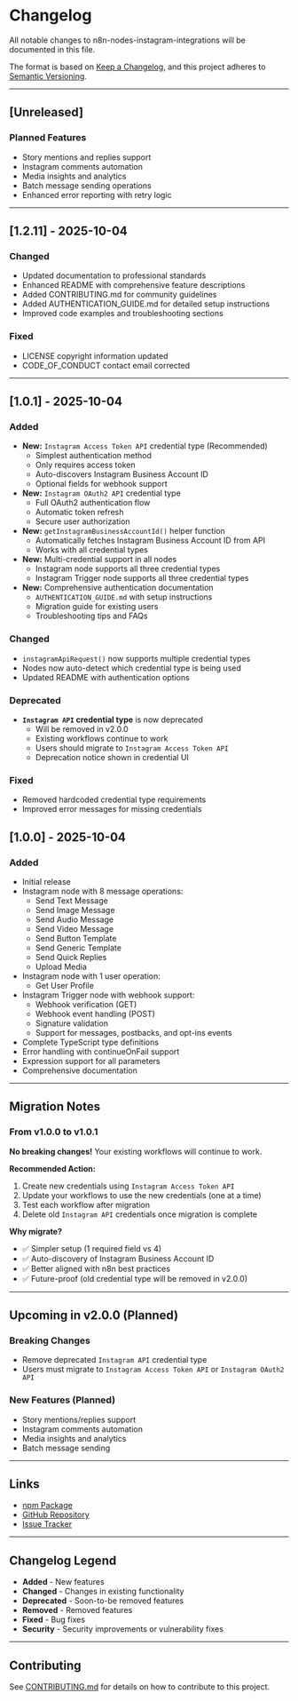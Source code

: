 # Changelog

All notable changes to n8n-nodes-instagram-integrations will be documented in this file.

The format is based on [Keep a Changelog](https://keepachangelog.com/en/1.0.0/),
and this project adheres to [Semantic Versioning](https://semver.org/spec/v2.0.0.html).

---

## [Unreleased]

### Planned Features
- Story mentions and replies support
- Instagram comments automation
- Media insights and analytics
- Batch message sending operations
- Enhanced error reporting with retry logic

---

## [1.2.11] - 2025-10-04

### Changed
- Updated documentation to professional standards
- Enhanced README with comprehensive feature descriptions
- Added CONTRIBUTING.md for community guidelines
- Added AUTHENTICATION_GUIDE.md for detailed setup instructions
- Improved code examples and troubleshooting sections

### Fixed
- LICENSE copyright information updated
- CODE_OF_CONDUCT contact email corrected

---

## [1.0.1] - 2025-10-04

### Added
- **New:** `Instagram Access Token API` credential type (Recommended)
  - Simplest authentication method
  - Only requires access token
  - Auto-discovers Instagram Business Account ID
  - Optional fields for webhook support
- **New:** `Instagram OAuth2 API` credential type
  - Full OAuth2 authentication flow
  - Automatic token refresh
  - Secure user authorization
- **New:** `getInstagramBusinessAccountId()` helper function
  - Automatically fetches Instagram Business Account ID from API
  - Works with all credential types
- **New:** Multi-credential support in all nodes
  - Instagram node supports all three credential types
  - Instagram Trigger node supports all three credential types
- **New:** Comprehensive authentication documentation
  - `AUTHENTICATION_GUIDE.md` with setup instructions
  - Migration guide for existing users
  - Troubleshooting tips and FAQs

### Changed
- `instagramApiRequest()` now supports multiple credential types
- Nodes now auto-detect which credential type is being used
- Updated README with authentication options

### Deprecated
- **`Instagram API` credential type** is now deprecated
  - Will be removed in v2.0.0
  - Existing workflows continue to work
  - Users should migrate to `Instagram Access Token API`
  - Deprecation notice shown in credential UI

### Fixed
- Removed hardcoded credential type requirements
- Improved error messages for missing credentials

## [1.0.0] - 2025-10-04

### Added
- Initial release
- Instagram node with 8 message operations:
  - Send Text Message
  - Send Image Message
  - Send Audio Message
  - Send Video Message
  - Send Button Template
  - Send Generic Template
  - Send Quick Replies
  - Upload Media
- Instagram node with 1 user operation:
  - Get User Profile
- Instagram Trigger node with webhook support:
  - Webhook verification (GET)
  - Webhook event handling (POST)
  - Signature validation
  - Support for messages, postbacks, and opt-ins events
- Complete TypeScript type definitions
- Error handling with continueOnFail support
- Expression support for all parameters
- Comprehensive documentation

---

## Migration Notes

### From v1.0.0 to v1.0.1

**No breaking changes!** Your existing workflows will continue to work.

**Recommended Action:**
1. Create new credentials using `Instagram Access Token API`
2. Update your workflows to use the new credentials (one at a time)
3. Test each workflow after migration
4. Delete old `Instagram API` credentials once migration is complete

**Why migrate?**
- ✅ Simpler setup (1 required field vs 4)
- ✅ Auto-discovery of Instagram Business Account ID
- ✅ Better aligned with n8n best practices
- ✅ Future-proof (old credential type will be removed in v2.0.0)

---

## Upcoming in v2.0.0 (Planned)

### Breaking Changes
- Remove deprecated `Instagram API` credential type
- Users must migrate to `Instagram Access Token API` or `Instagram OAuth2 API`

### New Features (Planned)
- Story mentions/replies support
- Instagram comments automation
- Media insights and analytics
- Batch message sending

---

## Links

- [npm Package](https://www.npmjs.com/package/n8n-nodes-instagram-integrations)
- [GitHub Repository](https://github.com/Msameim181/n8n-nodes-instagram-integrations)
- [Issue Tracker](https://github.com/Msameim181/n8n-nodes-instagram-integrations/issues)

---

## Changelog Legend

- **Added** - New features
- **Changed** - Changes in existing functionality
- **Deprecated** - Soon-to-be removed features
- **Removed** - Removed features
- **Fixed** - Bug fixes
- **Security** - Security improvements or vulnerability fixes

---

## Contributing

See [CONTRIBUTING.md](CONTRIBUTING.md) for details on how to contribute to this project.
